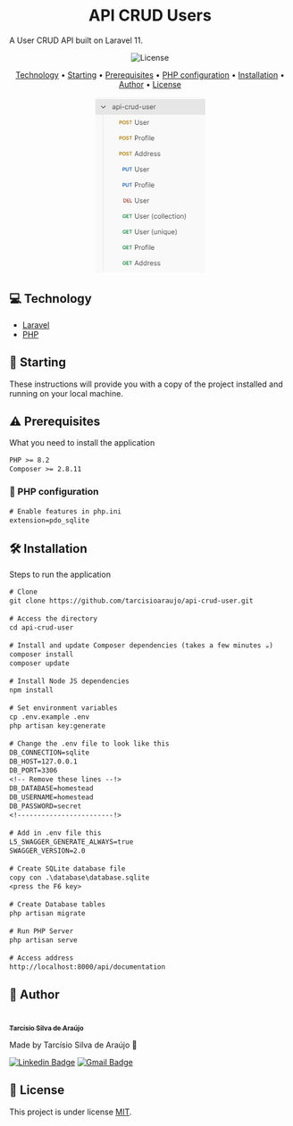 <h1 align="center">API CRUD Users</h1>

A User CRUD API built on Laravel 11.

<p align="center">		
	<img src="https://img.shields.io/github/license/tarcisioaraujo/api-crud-user?style=plastic" alt="License">	 
</p>

<p align="center">
	<a href="#computer-technology">Technology</a> •		
	<a href="#runner-starting">Starting</a> •
	<a href="#warning-prerequisites">Prerequisites</a> •
	<a href="#elephant-php-configuration">PHP configuration</a> •
	<a href="#hammer_and_wrench-installation">Installation</a> •	
	<a href="#construction_worker-author">Author</a> •
	<a href="#memo-license">License</a>
</p>

<p align="center">
	<kbd>
		<img alt="Login" title="#Login" width="197" height="315" style="border-radius: 5px" src="./assets/endpoints.png">
	</kbd>		
</p>

## :computer: Technology

-   [Laravel](https://laravel.com/)
-   [PHP](https://www.php.net/)

## :runner: Starting

These instructions will provide you with a copy of the project installed and running on your local machine.

## :warning: Prerequisites

What you need to install the application

```
PHP >= 8.2
Composer >= 2.8.11
```

### :elephant: PHP configuration

```
# Enable features in php.ini
extension=pdo_sqlite
```

## :hammer_and_wrench: Installation

Steps to run the application

```
# Clone
git clone https://github.com/tarcisioaraujo/api-crud-user.git

# Access the directory
cd api-crud-user

# Install and update Composer dependencies (takes a few minutes ☕)
composer install
composer update

# Install Node JS dependencies
npm install

# Set environment variables
cp .env.example .env
php artisan key:generate

# Change the .env file to look like this
DB_CONNECTION=sqlite
DB_HOST=127.0.0.1
DB_PORT=3306
<!-- Remove these lines --!>
DB_DATABASE=homestead
DB_USERNAME=homestead
DB_PASSWORD=secret
<!------------------------!>

# Add in .env file this
L5_SWAGGER_GENERATE_ALWAYS=true
SWAGGER_VERSION=2.0

# Create SQLite database file
copy con .\database\database.sqlite
<press the F6 key>

# Create Database tables
php artisan migrate

# Run PHP Server
php artisan serve

# Access address
http://localhost:8000/api/documentation
```

## :construction_worker: Author

<a href="https://github.com/tarcisioaraujo">
 <img style="border-radius: 50%;" src="https://avatars.githubusercontent.com/u/47223046?v=4" width="100px;" alt=""/>
 <br />
 <sub><b>Tarcísio Silva de Araújo</b></sub></a> <a href="https://github.com/tarcisioaraujo" title="GitHub"></a>

Made by Tarcísio Silva de Araújo 👋

[![Linkedin Badge](https://img.shields.io/badge/-Tarcísio-blue?style=flat-square&logo=Linkedin&logoColor=white&link=https://www.linkedin.com/in/tarcisiosaraujo/)](https://www.linkedin.com/in/tarcisiosaraujo/)
[![Gmail Badge](https://img.shields.io/badge/-tarcisio.saraujo@gmail.com-c14438?style=flat-square&logo=Gmail&logoColor=white&link=mailto:tarcisio.saraujo@gmail.com)](mailto:tarcisio.saraujo@gmail.com)

## :memo: License

This project is under license [MIT](./LICENSE).
